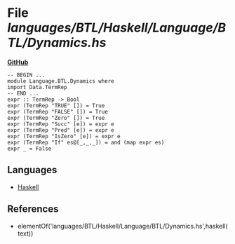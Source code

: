 # File _languages/BTL/Haskell/Language/BTL/Dynamics.hs_
**[GitHub](https://github.com/softlang/yas/blob/master/languages/BTL/Haskell/Language/BTL/Dynamics.hs)**
```
-- BEGIN ...
module Language.BTL.Dynamics where
import Data.TermRep
-- END ...
expr :: TermRep -> Bool
expr (TermRep "TRUE" []) = True
expr (TermRep "FALSE" []) = True
expr (TermRep "Zero" []) = True
expr (TermRep "Succ" [e]) = expr e
expr (TermRep "Pred" [e]) = expr e
expr (TermRep "IsZero" [e]) = expr e
expr (TermRep "If" es@[_,_,_]) = and (map expr es)
expr _ = False
```

## Languages
* [Haskell](../languages/Haskell.md)

## References
* elementOf('languages/BTL/Haskell/Language/BTL/Dynamics.hs',haskell(text))
